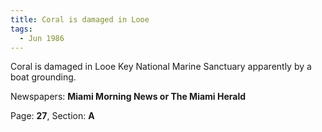 ```yaml
---  
title: Coral is damaged in Looe  
tags:  
  - Jun 1986  
---  
```

  
Coral is damaged in Looe Key National Marine Sanctuary apparently by a boat grounding.  
  
Newspapers: **Miami Morning News or The Miami Herald**  
  
Page: **27**, Section: **A** 
